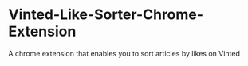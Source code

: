 # Vinted-Like-Sorter-Chrome-Extension
A chrome extension that enables you to sort articles by likes on Vinted
